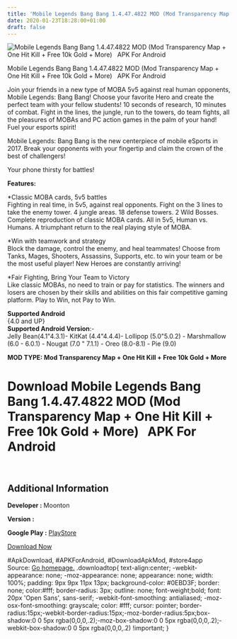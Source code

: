 ```yaml
---
title: 'Mobile Legends Bang Bang 1.4.47.4822 MOD (Mod Transparency Map + One Hit Kill + Free 10k Gold + More)   APK For Android'
date: 2020-01-23T18:28:00+01:00
draft: false
---
```


![Mobile Legends Bang Bang 1.4.47.4822 MOD (Mod Transparency Map + One Hit Kill + Free 10k Gold + More)   APK For Android](https://i2.wp.com/apkhome.net/wp-content/uploads/2020/01/Mobile-Legends-Bang-Bang-1.4.47.4822-MOD-Mod-Transparency-Map-One-Hit-Kill-Free-10k-Gold-More.png "Mobile Legends Bang Bang 1.4.47.4822 MOD (Mod Transparency Map + One Hit Kill + Free 10k Gold + More)   APK For Android")

  

Mobile Legends Bang Bang 1.4.47.4822 MOD (Mod Transparency Map + One Hit Kill + Free 10k Gold + More)   APK For Android

Join your friends in a new type of MOBA 5v5 against real human opponents, Mobile Legends: Bang Bang! Choose your favorite Hero and create the perfect team with your fellow students! 10 seconds of research, 10 minutes of combat. Fight in the lines, the jungle, run to the towers, do team fights, all the pleasures of MOBAs and PC action games in the palm of your hand! Fuel your esports spirit!

Mobile Legends: Bang Bang is the new centerpiece of mobile eSports in 2017. Break your opponents with your fingertip and claim the crown of the best of challengers!

Your phone thirsty for battles!

**Features:**

\*Classic MOBA cards, 5v5 battles  
Fighting in real time, in 5v5, against real opponents. Fight on the 3 lines to take the enemy tower. 4 jungle areas. 18 defense towers. 2 Wild Bosses. Complete reproduction of classic MOBA cards. All in 5v5, Human vs. Humans. A triumphant return to the real playing style of MOBA.

\*Win with teamwork and strategy  
Block the damage, control the enemy, and heal teammates! Choose from Tanks, Mages, Shooters, Assassins, Supports, etc. to win your team or be the most useful player! New Heroes are constantly arriving!

\*Fair Fighting, Bring Your Team to Victory  
Like classic MOBAs, no need to train or pay for statistics. The winners and losers are chosen by their skills and abilities on this fair competitive gaming platform. Play to Win, not Pay to Win.

**Supported Android**  
{4.0 and UP}  
**Supported Android Version**:-  
Jelly Bean(4.1"4.3.1)- KitKat (4.4"4.4.4)- Lollipop (5.0"5.0.2) - Marshmallow (6.0 - 6.0.1) - Nougat (7.0 " 7.1.1) - Oreo (8.0-8.1) - Pie (9.0)

**MOD TYPE: Mod Transparency Map + One Hit Kill + Free 10k Gold + More**

Download Mobile Legends Bang Bang 1.4.47.4822 MOD (Mod Transparency Map + One Hit Kill + Free 10k Gold + More)   APK For Android
=================================================================================================================================

 

Additional Information
----------------------

**Developer :** Moonton

**Version :**

**Google Play :** [PlayStore](https://play.google.com/store/apps/details?id=com.mobile.legends)

  

[Download Now](https://store4app.co/post/mobile-legends-bang-bang-1-4-47-4822-mod-mod-transparency-map-one-hit-kill-free-10k-gold-more-apk-for-android_1579800395)

  
#ApkDownload, #APKForAndroid, #DownloadApkMod, #store4app  
Source: [Go homepage.](https://store4app.co/post/mobile-legends-bang-bang-1-4-47-4822-mod-mod-transparency-map-one-hit-kill-free-10k-gold-more-apk-for-android_1579800395) .downloadtop{ text-align:center; -webkit-appearance: none; -moz-appearance: none; appearance: none; width: 100%; padding: 9px 9px 11px 13px; background-color: #0EBD3F; border: none; color:#fff; border-radius: 3px; outline: none; font-weight;bold; font: 20px 'Open Sans', sans-serif; -webkit-font-smoothing: antialiased; -moz-osx-font-smoothing: grayscale; color: #fff; cursor: pointer; border-radius:15px;-webkit-border-radius:15px;-moz-border-radius:5px;box-shadow:0 0 5px rgba(0,0,0,.2);-moz-box-shadow:0 0 5px rgba(0,0,0,.2);-webkit-box-shadow:0 0 5px rgba(0,0,0,.2) !important; }